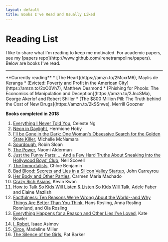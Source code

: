 ```yaml
---
layout: default
title: Books I've Read and Usually Liked
---
```


<h1 class="owner-name">Reading List</h1>
I like to share what I'm reading to keep me motivated. For academic papers, see my [papers repo](http://www.github.com/irenetrampoline/papers). Below are books I've read.

<hr>
**Currently reading**
 * [The Heart](https://amzn.to/2McxrM6), Maylis de Keranga
 * [Evicted: Poverty and Profit in the American City](https://amzn.to/2xO0Vh7), Matthew Desmond
 * [Phishing for Phools: The Economics of Manipulation and Deception](https://amzn.to/2JncSMa), George Akerlof and Robert Shiller
 * [The $800 Million Pill: The Truth behind the Cost of New Drugs](https://amzn.to/2kSSnwe), Merrill Goozner

**Books completed in 2018**
 1. [Everything I Never Told You](https://amzn.to/2xQYz16), Celeste Ng
 2. [Neon in Daylight](https://amzn.to/2xOMkC8), Hermione Hoby
 3. [I'll be Gone in the Dark: One Woman's Obsessive Search for the Golden State Killer](https://amzn.to/2Jnw6RO), Michelle McNamara
 4. [Sourdough](https://amzn.to/2xYnNeb), Robin Sloan
 5. [The Power](https://amzn.to/2JrKfRn), Naomi Alderman
 6. [Just the Funny Parts: … And a Few Hard Truths About Sneaking Into the Hollywood Boys’ Club](https://amzn.to/2JiR4Be), Nell Scovell
 7. [The Immortalists](https://amzn.to/2xQKtwA), Chloe Benjamin
 8. [Bad Blood: Secrets and Lies in a Silicon Valley Startup](https://amzn.to/2JB9fp6), John Carreyrou
 9. [Her Body and Other Parties](https://amzn.to/2JkxRiz), Carmen Maria Machado
 10. [Crazy Rich Asians](https://amzn.to/2y2Wr6m), Kevin Kwan
 11. [How to Talk So Kids Will Listen & Listen So Kids Will Talk](https://amzn.to/2MxWtXa), Adele Faber and Elaine Mazlish
 12. [Factfulness: Ten Reasons We're Wrong About the World--and Why Things Are Better Than You Think](https://amzn.to/2LyB3rP), Hans Rosling, Anna Rosling Ronnlund, and Ola Rosling
 13. [Everything Happens for a Reason and Other Lies I’ve Loved](https://amzn.to/2M71kgS), Kate Bowler
 14. [I, Robot](https://amzn.to/2LIGa8s), Isaac Asimov
 15. [Circe](https://amzn.to/2xjAVXz), Madeline Miller
 16. [The Silence of the Girls](https://amzn.to/2xozxTB), Pat Barker